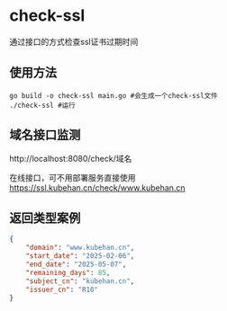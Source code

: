 # check-ssl
通过接口的方式检查ssl证书过期时间

##  使用方法
```shell
go build -o check-ssl main.go #会生成一个check-ssl文件
./check-ssl #运行
```


## 域名接口监测

http://localhost:8080/check/域名

在线接口，可不用部署服务直接使用
https://ssl.kubehan.cn/check/www.kubehan.cn

## 返回类型案例
```json
{
    "domain": "www.kubehan.cn",
    "start_date": "2025-02-06",
    "end_date": "2025-05-07",
    "remaining_days": 85,
    "subject_cn": "kubehan.cn",
    "issuer_cn": "R10"
}
```
